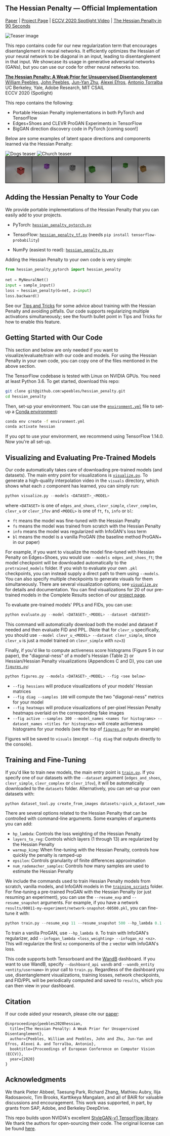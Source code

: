 ## The Hessian Penalty &mdash; Official Implementation

[Paper](https://arxiv.org/abs/2008.10599) | [Project Page](https://www.wpeebles.com/hessian-penalty) | [ECCV 2020 Spotlight Video](https://youtu.be/uZyIcTkSSXA) | [The Hessian Penalty in 90 Seconds](https://youtu.be/jPl-0EN6S1w)

![Teaser image](teaser_images/teaser_small.gif)

This repo contains code for our new regularization term that encourages disentanglement in neural networks. It efficiently optimizes the Hessian of your neural network to be diagonal in an input, leading to disentanglement in that input. We showcase its usage in generative adversarial networks (GANs), but you can use our code for other neural networks too.

[**The Hessian Penalty: A Weak Prior for Unsupervised Disentanglement**](https://www.wpeebles.com/hessian-penalty)<br>
[William Peebles](https://www.wpeebles.com/), [John Peebles](http://johnpeebles.com/), [Jun-Yan Zhu](https://www.cs.cmu.edu/~junyanz/), [Alexei Efros](https://people.eecs.berkeley.edu/~efros/), [Antonio Torralba](https://groups.csail.mit.edu/vision/torralbalab/)<br>
UC Berkeley, Yale, Adobe Research, MIT CSAIL<br>
ECCV 2020 (Spotlight)

This repo contains the following:

* Portable Hessian Penalty implementations in both PyTorch and TensorFlow
* Edges+Shoes and CLEVR ProGAN Experiments in TensorFlow
* BigGAN direction discovery code in PyTorch [coming soon!]

Below are some examples of latent space directions and components learned via the Hessian Penalty:

![Dogs teaser](teaser_images/dogs_ours.gif)
![Church teaser](teaser_images/church_colorize.gif)
![CLEVR teaser](teaser_images/clevr.gif)

## Adding the Hessian Penalty to Your Code

We provide portable implementations of the Hessian Penalty that you can easily add to your projects.

* PyTorch: [`hessian_penalty_pytorch.py`](hessian_penalty_pytorch.py)

* TensorFlow: [`hessian_penalty_tf.py`](hessian_penalty_tf.py) (needs `pip install tensorflow-probability`)

* NumPy (easiest to read): [`hessian_penalty_np.py`](hessian_penalty_np.py)

Adding the Hessian Penalty to your own code is very simple:

```python
from hessian_penalty_pytorch import hessian_penalty

net = MyNeuralNet()
input = sample_input()
loss = hessian_penalty(G=net, z=input)
loss.backward()
```

See our [Tips and Tricks](tips_and_tricks.md) for some advice about training with the Hessian Penalty and avoiding pitfalls. Our code supports regularizing multiple activations simultaneously; see the fourth bullet point in Tips and Tricks for how to enable this feature.

## Getting Started with Our Code

This section and below are only needed if you want to visualize/evaluate/train with our code and models. For using the Hessian Penalty in your own code, you can copy one of the files mentioned in the above section.

The TensorFlow codebase is tested with Linux on NVIDIA GPUs. You need at least Python 3.6. To get started, download this repo:

```bash
git clone git@github.com:wpeebles/hessian_penalty.git
cd hessian_penalty
```

Then, set-up your environment. You can use the [`environment.yml`](environment.yml) file to set-up a [Conda environment](https://docs.conda.io/projects/conda/en/latest/user-guide/install/linux.html):

```bash
conda env create -f environment.yml
conda activate hessian
```

If you opt to use your environment, we recommend using TensorFlow 1.14.0. Now you're all set-up.

## Visualizing and Evaluating Pre-Trained Models

Our code automatically takes care of downloading pre-trained models (and datasets). The main entry point for visualizations is [`visualize.py`](visualize.py). To generate a high-quality interpolation video in the `visuals` directory, which shows what each `z` component has learned, you can simply run:

```python
python visualize.py --models <DATASET>_<MODEL>
```

where `<DATASET>` is one of `edges_and_shoes`, `clevr_simple`, `clevr_complex`, `clevr_u` or `clevr_1fov` and `<MODEL>` is one of `ft`, `fs`, `info` or `bl`:

* `ft` means the model was fine-tuned with the Hessian Penalty
* `fs` means the model was trained from scratch with the Hessian Penalty
* `info` means the model was regularized with InfoGAN's loss term
* `bl` means the model is a vanilla ProGAN (the baseline method ProGAN+ in our paper)

For example, if you want to visualize the model fine-tuned with Hessian Penalty on Edges+Shoes, you would use `--models edges_and_shoes_ft`; the model checkpoint will be downloaded automatically to the `pretrained_models` folder. If you wish to evaluate your own `.pkl` checkpoints, you can instead supply a direct path to them using `--models`. You can also specify multiple checkpoints to generate visuals for them simultaneously. There are several visualization options; see [`visualize.py`](visualize.py) for details and documentation. You can find visualizations for 20 of our pre-trained models in the Complete Results section of our [project page](https://www.wpeebles.com/hessian-penalty).

To evaluate pre-trained models' PPLs and FIDs, you can use:

```python
python evaluate.py --model <DATASET>_<MODEL> --dataset <DATASET>
```
This command will automatically download both the model and dataset if needed and then evaluate FID and PPL. (Note that for `clevr_u` specifically, you should use `--model clevr_u_<MODEL> --dataset clevr_simple`, since `clevr_u` is just a model trained on `clevr_simple` with `nz=3`)

Finally, if you'd like to compute activeness score histograms (Figure 5 in our paper), the "diagonal-ness" of a model's Hessian (Table 2) or Hessian/Hessian Penalty visualizations (Appendices C and D), you can use [`figures.py`](figures.py):

```python
python figures.py --models <DATASET>_<MODEL> --fig <see below>
```

* `--fig hessians` will produce visualizations of your models' Hessian matrices
* `--fig diag --samples 100` will compute the two "diagonal-ness" metrics for your model
* `--fig heatmaps` will produce visualizations of per-pixel Hessian Penalty heatmaps overlaid on the corresponding fake images
* `--fig active --samples 300 --model_names <names for histograms> --dataset_names <titles for histograms>` will create activeness histograms for your models (see the top of [`figures.py`](figures.py) for an example)

Figures will be saved to `visuals` (except `--fig diag` that outputs directly to the console).

## Training and Fine-Tuning

If you'd like to train new models, the main entry point is [`train.py`](train.py). If you specify one of our datasets with the `--dataset` argument (`edges_and_shoes`, `clevr_simple`, `clevr_complex` or `clevr_1fov`), it will be automatically downloaded to the `datasets` folder. Alternatively, you can set-up your own datasets with:

```python
python dataset_tool.py create_from_images datasets/<pick_a_dataset_name> <path_to_folder_of_images>
```

There are several options related to the Hessian Penalty that can be controlled with command-line arguments. Some examples of arguments you can add:

* `hp_lambda`: Controls the loss weighting of the Hessian Penalty
* `layers_to_reg`: Controls which layers (1 through 13) are regularized by the Hessian Penalty
* `warmup_kimg`: When fine-tuning with the Hessian Penalty, controls how quickly the penalty is ramped-up
* `epsilon`: Controls granularity of finite differences approximation
* `num_rademacher_samples`: Controls how many samples are used to estimate the Hessian Penalty

We include the commands used to train Hessian Penalty models from scratch, vanilla models, and InfoGAN models in the [`training_scripts`](training_scripts) folder. For fine-tuning a pre-trained ProGAN with the Hessian Penalty (or just resuming an experiment), you can use the `--resume_exp` and `--resume_snapshot` arguments. For example, if you have a network `results/00011-my-experiment/network-snapshot-00500.pkl`, you can fine-tune it with:

```python
python train.py --resume_exp 11 --resume_snapshot 500 --hp_lambda 0.1 --warmup_kimg 10000 <plus any other command line arguments you used to launch the original experiment you're fine-tuning from...>
```

To train a vanilla ProGAN, use `--hp_lambda 0`. To train with InfoGAN's regularizer, add `--infogan_lambda <loss_weighting> --infogan_nz <nz>`. This will regularize the first `nz` components of the `z` vector with InfoGAN's loss.

This code supports both Tensorboard and the [WandB](https://www.wandb.com/) dashboard. If you want to use WandB, specify `--dashboard_api wandb` and `--wandb_entity <entity/username>` in your call to `train.py`. Regardless of the dashboard you use, disentanglement visualizations, training losses, network checkpoints, and FID/PPL will be periodically computed and saved to `results`, which you can then view in your dashboard.

## Citation

If our code aided your research, please cite our [paper](https://arxiv.org/pdf/2008.10599.pdf):
```
@inproceedings{peebles2020hessian,
  title={The Hessian Penalty: A Weak Prior for Unsupervised Disentanglement},
  author={Peebles, William and Peebles, John and Zhu, Jun-Yan and Efros, Alexei A. and Torralba, Antonio},
  booktitle={Proceedings of European Conference on Computer Vision (ECCV)},
  year={2020}
}
```

## Acknowledgments

We thank Pieter Abbeel, Taesung Park, Richard Zhang, Mathieu Aubry, Ilija Radosavovic, Tim Brooks, Karttikeya Mangalam, and all of BAIR for valuable discussions and encouragement. This work was supported, in part, by grants from SAP, Adobe, and Berkeley DeepDrive.

This repo builds upon NVIDIA's excellent [StyleGAN-v1 TensorFlow library](https://github.com/NVlabs/stylegan). We thank the authors for open-sourcing their code. The original license can be found [here](NVIDIA-LICENSE.txt).
